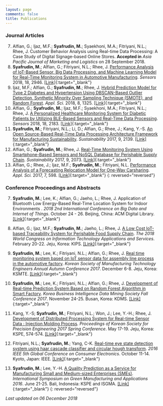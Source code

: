 ```yaml
---
layout: page
comments: false
title: Publications
---
```


### Journal Articles

7. Alfian, G.; Ijaz, M.F.; **Syafrudin, M.**; Syaekhoni, M.A.; Fitriyani, N.L.; Rhee, J. Customer Behavior Analysis using Real-time Data Processing: A Case Study of Digital Signage-based Online Stores. **Accepted in** *Asia Pacific Journal of Marketing and Logistics* on 28 September 2018.
6. **Syafrudin, M.**; Alfian, G.; Fitriyani, N.L.; Rhee, J. [Performance Analysis of IoT-Based Sensor, Big Data Processing, and Machine Learning Model for Real-Time Monitoring System in Automotive Manufacturing](https://justudin.com/blog/Performance-Analysis-of-IoT-Based-Sensor-Big-Data-Processing-and-Machine-Learning-Model-for-Real-Time-Monitoring-System-in-Automotive-Manufacturing/). *Sensors* 2018, 18, 2946. [[Link]](https://doi.org/10.3390/s18092946){:target="_blank"}
5. Ijaz, M.F.; Alfian, G.; **Syafrudin, M.**; Rhee, J. [Hybrid Prediction Model for Type 2 Diabetes and Hypertension Using DBSCAN-Based Outlier Detection, Synthetic Minority Over Sampling Technique (SMOTE), and Random Forest](https://justudin.com/blog/Hybrid-Prediction-Model-for-Type-2-Diabetes-and-Hypertension-Using-DBSCAN-Based-Outlier-Detection-Synthetic-Minority-Over-Sampling-Technique-(SMOTE)-and-Random-Forest). *Appl. Sci.* 2018, 8, 1325. [[Link]](https://doi.org/10.3390/app8081325){:target="_blank"}
4. Alfian, G.; **Syafrudin, M.**; Ijaz, M.F.; Syaekhoni, M.A.; Fitriyani, N.L.; Rhee, J. [A Personalized Healthcare Monitoring System for Diabetic Patients by Utilizing BLE-Based Sensors and Real-Time Data Processing](https://justudin.com/blog/A-Personalized-Healthcare-Monitoring-System-for-Diabetic-Patients-by-Utilizing-BLE-Based-Sensors-and-Real-Time-Data-Processing/). *Sensors* 2018, 18, 2183. [[Link]](https://doi.org/10.3390/s18072183){:target="_blank"}
3. **Syafrudin, M.**; Fitriyani, N.L.; Li, D.; Alfian, G.; Rhee, J.; Kang, Y.-S. [An Open Source-Based Real-Time Data Processing Architecture Framework for Manufacturing Sustainability](https://justudin.com/blog/An-Open-Source-Based-Real-Time-Data-Processing-Architecture-Framework-for-Manufacturing-Sustainability/). *Sustainability* 2017, 9, 2139. [[Link]](http://dx.doi.org/10.3390/su9112139){:target="_blank"}
2. Alfian, G.; **Syafrudin, M.**; Rhee, J. [Real-Time Monitoring System Using Smartphone-Based Sensors and NoSQL Database for Perishable Supply Chain](https://justudin.com/blog/Real-Time-Monitoring-System-Using-Smartphone-Based-Sensors-and-NoSQL-Database-for-Perishable-Supply-Chain/). *Sustainability* 2017, 9, 2073. [[Link]](http://dx.doi.org/10.3390/su9112073){:target="_blank"}
1. Alfian, G.; Rhee, J.; Ijaz, M.F.; **Syafrudin, M.**; Fitriyani, N.L. [Performance Analysis of a Forecasting Relocation Model for One-Way Carsharing](https://justudin.com/blog/Performance-Analysis-of-a-Forecasting-Relocation-Model-for-One-Way-Carsharing/). *Appl. Sci.* 2017, 7, 598. [[Link]](http://dx.doi.org/10.3390/app7060598){:target="_blank"}
{: reversed="reversed"}


### Conference Proceedings and Abstracts

7. **Syafrudin, M.**; Lee, K.; Alfian, G.; Jaeho, L.; Rhee, J. Application of Bluetooth Low Energy-Based Real-Time Location System for Indoor Environments
. *2018 2nd International Conference on Big Data and Internet of Things*. October 24 - 26. Beijing, China: ACM Digital Library. [[Link]](https://doi.org/10.1145/3289430.3289470){:target="_blank"}

6. Alfian, G.; Ijaz, M.F.; **Syafrudin, M.**; Jaeho, L.; Rhee, J. [A Low Cost IoT-based Traceability System for Perishable Food Supply Chain](https://justudin.com/blog/A-Low-Cost-IoT-based-Traceability-System-for-Perishable-Food-Supply-Chain/). *The 2018 World Congress on Information Technology Applications and Services*. February 20-22. Jeju, Korea: KIPS. [[Link]](http://www.worlditcongress.org/2018/World-IT_2018_Programbook_v4.5.pdf){:target="_blank"}

5. **Syafrudin, M.**; Lee, K.; Fitriyani, N.L.; Alfian, G.; Rhee, J. [Real time monitoring system based on IoT sensor data for assembly line process in the automotive factory](https://justudin.com/blog/Real-time-monitoring-system-based-on-IoT-sensor-data-for-assembly-line-process-in-the-automotive-factory/). *Korean Society of Manufacturing Technology Engineers Annual Autumn Conference 2017*. December 6-8. Jeju, Korea: KSMTE. [[Link]](http://www.dbpia.co.kr/Journal/ArticleDetail/NODE07285510){:target="_blank"}
4. **Syafrudin, M.**; Lee, K.; Fitriyani, N.L.; Alfian, G.; Rhee, J. [Development of Real-time Prediction System Based on Random Forest Algorithm in Smart Factory](https://justudin.com/blog/Development-of-Real-time-Prediction-System-Based-on-Random-Forest-Algorithm-in-Smart-Factory/). *Korea Business Intelligence Data Mining Society Fall Conference 2017*. November 24-25. Busan, Korea: KDMS. [[Link]](http://kdms.or.kr/board/read.asp?table=notice&m_no=253){:target="_blank"}
3. Kang, Y.-S; **Syafrudin, M.**; Fitriyani, N.L.; Won, J.; Lee, Y.-H.; Rhee, J. [Development of Distributed Processing System for Real-time Sensor Data : Injection Molding Process](https://justudin.com/blog/Development-of-Distributed-Processing-System-for-Real-time-Sensor-Data-Injection-Molding-Process/). *Proceedings of Korean Society for Precision Engineering 2017 Spring Conference*. May 17-19. Jeju, Korea: KSPE, 574-574. [[Link]](http://www.dbpia.co.kr/Journal/ArticleDetail/NODE07205708){:target="_blank"}
2. Fitriyani, N.L.; **Syafrudin, M.**; Yang, C-K. [Real-time eye state detection system using haar cascade classifier and circular hough transform](https://justudin.com/blog/Real-time-eye-state-detection-system-using-haar-cascade-classifier-and-circular-hough-transform/). *2016 IEEE 5th Global Conference on Consumer Electronics*. October 11-14. Kyoto, Japan: IEEE.  [[Link]](http://ieeexplore.ieee.org/document/7800424/){:target="_blank"}
1. **Syafrudin, M.**; Lee, Y.-H. [A Quality Prediction as a Service for Manufacturing Small and Medium-sized Enterprises (SMEs)](https://justudin.com/blog/A-Quality-Prediction-as-a-Service-for-Manufacturing-Small-and-Medium-sized-Enterprises-(SMEs)/). *International Symposium on Green Manufacturing and Applications 2016*. June 21-25. Bali, Indonesia: KSPE and ISGMA. [[Link]](http://2016.isgma.org/data/2016/04-ISGMA2016_pdf.zip){:target="_blank"}
{: reversed="reversed"}



*Last updated on 06 December 2018*
